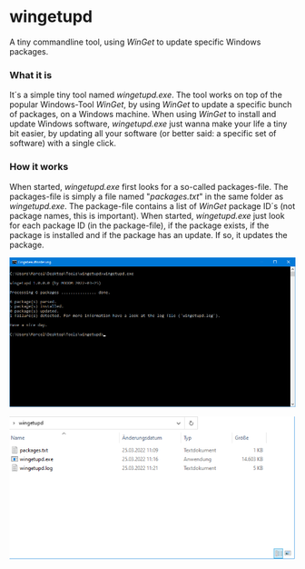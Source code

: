 # wingetupd
A tiny commandline tool, using _WinGet_ to update specific Windows packages.

### What it is
It´s a simple tiny tool named _wingetupd.exe_. The tool works on top of the popular Windows-Tool _WinGet_, by using _WinGet_ to update a specific bunch of packages, on a Windows machine. When using _WinGet_ to install and update Windows software, _wingetupd.exe_ just wanna make your life a tiny bit easier, by updating all your software (or better said: a specific set of software) with a single click.

### How it works
When started, _wingetupd.exe_ first looks for a so-called packages-file. The packages-file is simply a file named "_packages.txt_" in the same folder as _wingetupd.exe_. The package-file contains a list of _WinGet_ package ID´s (not package names, this is important). When started, _wingetupd.exe_ just look for each package ID (in the package-file), if the package exists, if the package is installed and if the package has an update. If so, it updates the package.

![wingetupd.exe](screenshot-tool.png)

![wingetupd.exe](screenshot-files.png)
